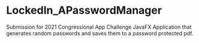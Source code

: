 # LockedIn_APasswordManager
Submission for 2021 Congressional App Challenge
JavaFX Application that generates
random passwords and saves them to
a password protected pdf.
